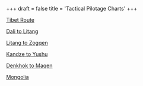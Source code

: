 +++
draft = false
title = 'Tactical Pilotage Charts'
+++

[Tibet Route](../../images/maps/tpc/tibet_route.jpg)

[Dali to Litang]({{<ref"dali_litang/_index.md">}})

[Litang to Zogqen](../../images/maps/tpc/litang_zogqen.jpg)

[Kandze to Yushu](../../images/maps/tpc/kandze_yushu.jpg)

[Denkhok to Maqen](../../images/maps/tpc/denkhok_maqen.jpg)

[Mongolia](../../images/maps/tpc/mongolia.jpg)